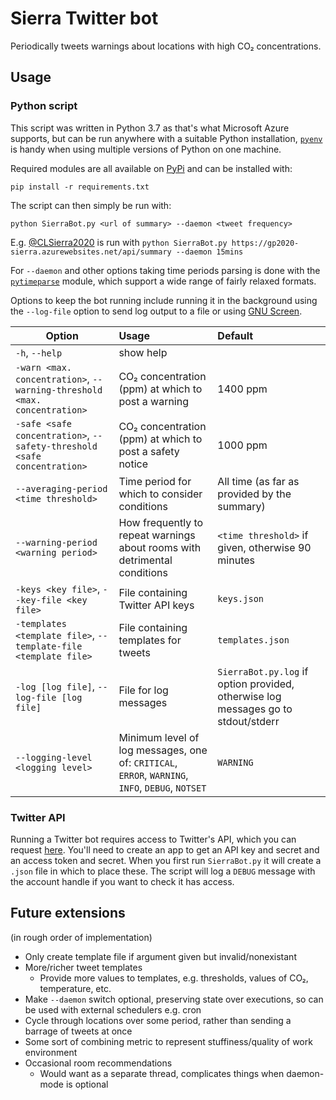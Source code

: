# Sierra Twitter bot
Periodically tweets warnings about locations with high CO₂ concentrations.

## Usage
### Python script
This script was written in Python 3.7 as that's what Microsoft Azure supports, 
but can be run anywhere with a suitable Python installation, 
<a href="https://github.com/pyenv/pyenv">`pyenv`</a> is handy when using multiple 
versions of Python on one machine.

Required modules are all available on <a href="https://pypi.org/">PyPi</a> and can be installed with:

    pip install -r requirements.txt

The script can then simply be run with:

    python SierraBot.py <url of summary> --daemon <tweet frequency>

E.g. <a href="https://twitter.com/CLSierra2020">@CLSierra2020</a> is run with 
`python SierraBot.py https://gp2020-sierra.azurewebsites.net/api/summary --daemon 15mins`

For `--daemon` and other options taking time periods parsing is done with the  
<a href="https://github.com/wroberts/pytimeparse">`pytimeparse`</a> module, which 
support a wide range of fairly relaxed formats.

Options to keep the bot running include running it in the background using the 
`--log-file` option to send log output to a file or using 
<a href="https://www.gnu.org/software/screen/">GNU Screen</a>.
 
| Option | Usage | Default |
|--------|:------|:--------|
| `-h`, `--help` | show help | |
| `-warn <max. concentration>`, `--warning-threshold <max. concentration>` | CO₂ concentration (ppm) at which to post a warning | 1400 ppm |
| `-safe <safe concentration>`, `--safety-threshold <safe concentration>` |CO₂ concentration (ppm) at which to post a safety notice | 1000 ppm |
| `--averaging-period <time threshold>` | Time period for which to consider conditions | All time (as far as provided by the summary) |
| `--warning-period <warning period>` | How frequently to repeat warnings about rooms with detrimental conditions | `<time threshold>` if given, otherwise 90 minutes |
| `-keys <key file>`, `--key-file <key file>` | File containing Twitter API keys | `keys.json` |
| `-templates <template file>`, `--template-file <template file>` | File containing templates for tweets | `templates.json` |
| `-log [log file]`, `--log-file [log file]` | File for log messages | `SierraBot.py.log` if option provided, otherwise log messages go to stdout/stderr |
| `--logging-level <logging level>` | Minimum level of log messages, one of: `CRITICAL`, `ERROR`, `WARNING`, `INFO`, `DEBUG`, `NOTSET` | `WARNING` |

### Twitter API
Running a Twitter bot requires access to Twitter's API, which you can request 
<a href="https://developer.twitter.com/en/apply-for-access">here</a>. You'll 
need to create an app to get an API key and secret and an access token and secret.
When you first run `SierraBot.py` it will create a `.json` file in which to place 
these. The script will log a `DEBUG` message with the account handle if you want 
to check it has access. 

## Future extensions
(in rough order of implementation)
- Only create template file if argument given but invalid/nonexistant
- More/richer tweet templates
    - Provide more values to templates, e.g. thresholds, values of CO₂, temperature, etc. 
- Make `--daemon` switch optional, preserving state over executions, so can be used with external schedulers e.g. cron
- Cycle through locations over some period, rather than sending a barrage of tweets at once
- Some sort of combining metric to represent stuffiness/quality of work environment
- Occasional room recommendations
    - Would want as a separate thread, complicates things when daemon-mode is optional